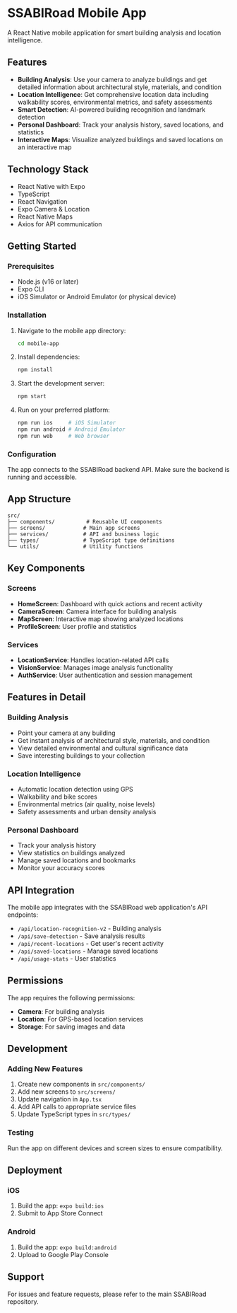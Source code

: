 # SSABIRoad Mobile App

A React Native mobile application for smart building analysis and location intelligence.

## Features

- **Building Analysis**: Use your camera to analyze buildings and get detailed information about architectural style, materials, and condition
- **Location Intelligence**: Get comprehensive location data including walkability scores, environmental metrics, and safety assessments
- **Smart Detection**: AI-powered building recognition and landmark detection
- **Personal Dashboard**: Track your analysis history, saved locations, and statistics
- **Interactive Maps**: Visualize analyzed buildings and saved locations on an interactive map

## Technology Stack

- React Native with Expo
- TypeScript
- React Navigation
- Expo Camera & Location
- React Native Maps
- Axios for API communication

## Getting Started

### Prerequisites

- Node.js (v16 or later)
- Expo CLI
- iOS Simulator or Android Emulator (or physical device)

### Installation

1. Navigate to the mobile app directory:
   ```bash
   cd mobile-app
   ```

2. Install dependencies:
   ```bash
   npm install
   ```

3. Start the development server:
   ```bash
   npm start
   ```

4. Run on your preferred platform:
   ```bash
   npm run ios     # iOS Simulator
   npm run android # Android Emulator
   npm run web     # Web browser
   ```

### Configuration

The app connects to the SSABIRoad backend API. Make sure the backend is running and accessible.

## App Structure

```
src/
├── components/          # Reusable UI components
├── screens/            # Main app screens
├── services/           # API and business logic
├── types/              # TypeScript type definitions
└── utils/              # Utility functions
```

## Key Components

### Screens
- **HomeScreen**: Dashboard with quick actions and recent activity
- **CameraScreen**: Camera interface for building analysis
- **MapScreen**: Interactive map showing analyzed locations
- **ProfileScreen**: User profile and statistics

### Services
- **LocationService**: Handles location-related API calls
- **VisionService**: Manages image analysis functionality
- **AuthService**: User authentication and session management

## Features in Detail

### Building Analysis
- Point your camera at any building
- Get instant analysis of architectural style, materials, and condition
- View detailed environmental and cultural significance data
- Save interesting buildings to your collection

### Location Intelligence
- Automatic location detection using GPS
- Walkability and bike scores
- Environmental metrics (air quality, noise levels)
- Safety assessments and urban density analysis

### Personal Dashboard
- Track your analysis history
- View statistics on buildings analyzed
- Manage saved locations and bookmarks
- Monitor your accuracy scores

## API Integration

The mobile app integrates with the SSABIRoad web application's API endpoints:

- `/api/location-recognition-v2` - Building analysis
- `/api/save-detection` - Save analysis results
- `/api/recent-locations` - Get user's recent activity
- `/api/saved-locations` - Manage saved locations
- `/api/usage-stats` - User statistics

## Permissions

The app requires the following permissions:
- **Camera**: For building analysis
- **Location**: For GPS-based location services
- **Storage**: For saving images and data

## Development

### Adding New Features

1. Create new components in `src/components/`
2. Add new screens to `src/screens/`
3. Update navigation in `App.tsx`
4. Add API calls to appropriate service files
5. Update TypeScript types in `src/types/`

### Testing

Run the app on different devices and screen sizes to ensure compatibility.

## Deployment

### iOS
1. Build the app: `expo build:ios`
2. Submit to App Store Connect

### Android
1. Build the app: `expo build:android`
2. Upload to Google Play Console

## Support

For issues and feature requests, please refer to the main SSABIRoad repository.
